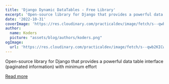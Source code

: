 ```yaml
---
title: 'Django Dynamic DataTables - Free Library'
excerpt: 'Open-source library for Django that provides a powerful data table interface (paginated information) with minimum effort'
date: '2022-10-31'
coverImage: 'https://res.cloudinary.com/practicaldev/image/fetch/s--qwb2KICw--/c_imagga_scale,f_auto,fl_progressive,h_420,q_auto,w_1000/https://dev-to-uploads.s3.amazonaws.com/uploads/articles/btxdn8c04zspwufecvlc.jpg'
author:
  name: Koders
  picture: "assets/blog/authors/koders.png"
ogImage:
  url: 'https://res.cloudinary.com/practicaldev/image/fetch/s--qwb2KICw--/c_imagga_scale,f_auto,fl_progressive,h_420,q_auto,w_1000/https://dev-to-uploads.s3.amazonaws.com/uploads/articles/btxdn8c04zspwufecvlc.jpg'
---
```


Open-source library for Django that provides a powerful data table interface (paginated information) with minimum effort

[Read more](https://dev.to/sm0ke/django-dynamic-datatables-free-library-3i9i)
